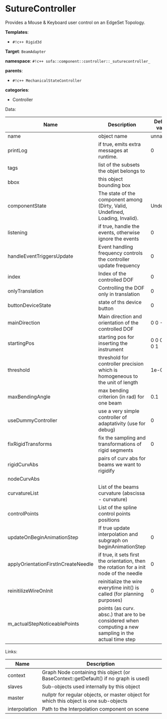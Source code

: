 # SutureController

Provides a Mouse & Keyboard user control on an EdgeSet Topology.


__Templates__:

- `#!c++ Rigid3d`

__Target__: `BeamAdapter`

__namespace__: `#!c++ sofa::component::controller::_suturecontroller_`

__parents__: 

- `#!c++ MechanicalStateController`

__categories__: 

- Controller

Data: 

<table>
<thead>
    <tr>
        <th>Name</th>
        <th>Description</th>
        <th>Default value</th>
    </tr>
</thead>
<tbody>
	<tr>
		<td>name</td>
		<td>
object name
</td>
		<td>unnamed</td>
	</tr>
	<tr>
		<td>printLog</td>
		<td>
if true, emits extra messages at runtime.
</td>
		<td>0</td>
	</tr>
	<tr>
		<td>tags</td>
		<td>
list of the subsets the objet belongs to
</td>
		<td></td>
	</tr>
	<tr>
		<td>bbox</td>
		<td>
this object bounding box
</td>
		<td></td>
	</tr>
	<tr>
		<td>componentState</td>
		<td>
The state of the component among (Dirty, Valid, Undefined, Loading, Invalid).
</td>
		<td>Undefined</td>
	</tr>
	<tr>
		<td>listening</td>
		<td>
if true, handle the events, otherwise ignore the events
</td>
		<td>0</td>
	</tr>
	<tr>
		<td>handleEventTriggersUpdate</td>
		<td>
Event handling frequency controls the controller update frequency
</td>
		<td>0</td>
	</tr>
	<tr>
		<td>index</td>
		<td>
Index of the controlled DOF
</td>
		<td>0</td>
	</tr>
	<tr>
		<td>onlyTranslation</td>
		<td>
Controlling the DOF only in translation
</td>
		<td>0</td>
	</tr>
	<tr>
		<td>buttonDeviceState</td>
		<td>
state of ths device button
</td>
		<td>0</td>
	</tr>
	<tr>
		<td>mainDirection</td>
		<td>
Main direction and orientation of the controlled DOF
</td>
		<td>0 0 -1</td>
	</tr>
	<tr>
		<td>startingPos</td>
		<td>
starting pos for inserting the instrument
</td>
		<td>0 0 0 0 0 0 1</td>
	</tr>
	<tr>
		<td>threshold</td>
		<td>
threshold for controller precision which is homogeneous to the unit of length
</td>
		<td>1e-06</td>
	</tr>
	<tr>
		<td>maxBendingAngle</td>
		<td>
max bending criterion (in rad) for one beam
</td>
		<td>0.1</td>
	</tr>
	<tr>
		<td>useDummyController</td>
		<td>
 use a very simple controller of adaptativity (use for debug)
</td>
		<td>0</td>
	</tr>
	<tr>
		<td>fixRigidTransforms</td>
		<td>
fix the sampling and transformations of rigid segments
</td>
		<td>0</td>
	</tr>
	<tr>
		<td>rigidCurvAbs</td>
		<td>
pairs of curv abs for beams we want to rigidify
</td>
		<td></td>
	</tr>
	<tr>
		<td>nodeCurvAbs</td>
		<td>

</td>
		<td></td>
	</tr>
	<tr>
		<td>curvatureList</td>
		<td>
List of the beams curvature (abscissa - curvature)
</td>
		<td></td>
	</tr>
	<tr>
		<td>controlPoints</td>
		<td>
List of the spline control points positions
</td>
		<td></td>
	</tr>
	<tr>
		<td>updateOnBeginAnimationStep</td>
		<td>
If true update interpolation and subgraph on beginAnimationStep
</td>
		<td>0</td>
	</tr>
	<tr>
		<td>applyOrientationFirstInCreateNeedle</td>
		<td>
if true, it sets first the orientation, then the rotation for a init node of the needle
</td>
		<td>0</td>
	</tr>
	<tr>
		<td>reinitilizeWireOnInit</td>
		<td>
 reinitialize the wire everytime init() is called (for planning purposes)
</td>
		<td>0</td>
	</tr>
	<tr>
		<td>m_actualStepNoticeablePoints</td>
		<td>
points (as curv. absc.) that are to be considered when computing a new sampling in the actual time step
</td>
		<td></td>
	</tr>

</tbody>
</table>

Links: 

| Name | Description |
| ---- | ----------- |
|context|Graph Node containing this object (or BaseContext::getDefault() if no graph is used)|
|slaves|Sub-objects used internally by this object|
|master|nullptr for regular objects, or master object for which this object is one sub-objects|
|interpolation|Path to the Interpolation component on scene|



